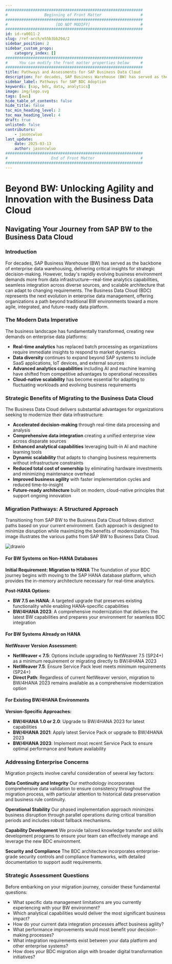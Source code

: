 ```yaml
---
############################################################
#                Beginning of Front Matter                 #
############################################################
#                     [DO NOT MODIFY]                      #
############################################################
id: id-ra0011-2
slug: /ref-arch/e55b3bb294/2
sidebar_position: 2
sidebar_custom_props:
    category_index: []
############################################################
#     You can modify the front matter properties below     #
############################################################
title: Pathways and Assessments for SAP Business Data Cloud
description: For decades, SAP Business Warehouse (BW) has served as the backbone of enterprise data warehousing, delivering critical insights for strategic decision-making. However, the rapidly evolving business environment demands more from data infrastructure and real-time analytics capabilities, seamless integration across diverse sources, and scalable architecture that can adapt to changing requirements. The Business Data Cloud (BDC) represents the next evolution in enterprise data management, offering organizations a path beyond traditional BW environments toward a more agile, integrated, and future-ready data platform.
sidebar_label: Pathways for SAP BDC Adoption
keywords: [sap, bdc, data, analytics]
image: img/logo.svg
tags: [aws]
hide_table_of_contents: false
hide_title: false
toc_min_heading_level: 2
toc_max_heading_level: 4
draft: true
unlisted: false
contributors:
    - jasoncwluo
last_update:
    date: 2025-03-13
    author: jasoncwluo
############################################################
#                   End of Front Matter                    #
############################################################
---
```


# Beyond BW: Unlocking Agility and Innovation with the Business Data Cloud

## Navigating Your Journey from SAP BW to the Business Data Cloud

### Introduction

For decades, SAP Business Warehouse (BW) has served as the backbone of enterprise data warehousing, delivering critical insights for strategic decision-making. However, today's rapidly evolving business environment demands more from data infrastructure—real-time analytics capabilities, seamless integration across diverse sources, and scalable architecture that can adapt to changing requirements. The Business Data Cloud (BDC) represents the next evolution in enterprise data management, offering organizations a path beyond traditional BW environments toward a more agile, integrated, and future-ready data platform.

### The Modern Data Imperative

The business landscape has fundamentally transformed, creating new demands on enterprise data platforms:

-   **Real-time analytics** has replaced batch processing as organizations require immediate insights to respond to market dynamics
-   **Data diversity** continues to expand beyond SAP systems to include SaaS applications, IoT devices, and external sources
-   **Advanced analytics capabilities** including AI and machine learning have shifted from competitive advantages to operational necessities
-   **Cloud-native scalability** has become essential for adapting to fluctuating workloads and evolving business requirements

### Strategic Benefits of Migrating to the Business Data Cloud

The Business Data Cloud delivers substantial advantages for organizations seeking to modernize their data infrastructure:

-   **Accelerated decision-making** through real-time data processing and analysis
-   **Comprehensive data integration** creating a unified enterprise view across disparate sources
-   **Enhanced analytical capabilities** leveraging built-in AI and machine learning tools
-   **Dynamic scalability** that adapts to changing business requirements without infrastructure constraints
-   **Reduced total cost of ownership** by eliminating hardware investments and minimizing maintenance overhead
-   **Improved business agility** with faster implementation cycles and reduced time-to-insight
-   **Future-ready architecture** built on modern, cloud-native principles that support ongoing innovation

### Migration Pathways: A Structured Approach

Transitioning from SAP BW to the Business Data Cloud follows distinct paths based on your current environment. Each approach is designed to minimize disruption while maximizing the benefits of modernization. This image illustrates the various paths from SAP BW to Business Data Cloud.

![drawio](drawio/bw-modernization.drawio)

#### For BW Systems on Non-HANA Databases

**Initial Requirement: Migration to HANA**
The foundation of your BDC journey begins with moving to the SAP HANA database platform, which provides the in-memory architecture necessary for real-time analytics.

**Post-HANA Options:**

-   **BW 7.5 on HANA**: A targeted upgrade that preserves existing functionality while enabling HANA-specific capabilities
-   **BW/4HANA 2023**: A comprehensive modernization that delivers the latest BW capabilities and prepares your environment for seamless BDC integration

#### For BW Systems Already on HANA

**NetWeaver Version Assessment:**

-   **NetWeaver < 7.5**: Options include upgrading to NetWeaver 7.5 (SP24+) as a minimum requirement or migrating directly to BW/4HANA 2023
-   **NetWeaver 7.5**: Ensure Service Pack level meets minimum requirements (SP24+)
-   **Direct Path**: Regardless of current NetWeaver version, migration to BW/4HANA 2023 remains available as a comprehensive modernization option

#### For Existing BW/4HANA Environments

**Version-Specific Approaches:**

-   **BW/4HANA 1.0 or 2.0**: Upgrade to BW/4HANA 2023 for latest capabilities
-   **BW/4HANA 2021**: Apply latest Service Pack or upgrade to BW/4HANA 2023
-   **BW/4HANA 2023**: Implement most recent Service Pack to ensure optimal performance and feature availability

### Addressing Enterprise Concerns

Migration projects involve careful consideration of several key factors:

**Data Continuity and Integrity**
Our methodology incorporates comprehensive data validation to ensure consistency throughout the migration process, with particular attention to historical data preservation and business rule continuity.

**Operational Stability**
Our phased implementation approach minimizes business disruption through parallel operations during critical transition periods and includes robust fallback mechanisms.

**Capability Development**
We provide tailored knowledge transfer and skills development programs to ensure your team can effectively manage and leverage the new BDC environment.

**Security and Compliance**
The BDC architecture incorporates enterprise-grade security controls and compliance frameworks, with detailed documentation to support audit requirements.

### Strategic Assessment Questions

Before embarking on your migration journey, consider these fundamental questions:

-   What specific data management limitations are you currently experiencing with your BW environment?
-   Which analytical capabilities would deliver the most significant business impact?
-   How do your current data integration processes affect business agility?
-   What performance improvements would most benefit your decision-making processes?
-   What integration requirements exist between your data platform and other enterprise systems?
-   How does your BDC migration align with broader digital transformation initiatives?

